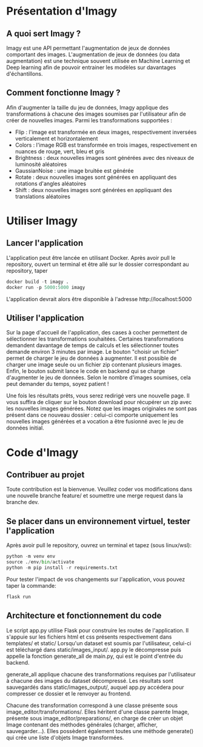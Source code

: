 # Présentation d'Imagy

## A quoi sert Imagy ?
Imagy est une API permettant l'augmentation de jeux de données comportant des images. L'augmentation de jeux de données (ou data augmentation) est une technique souvent utilisée en Machine Learning et Deep learning afin de pouvoir entrainer les modèles sur davantages d'échantillons.

## Comment fonctionne Imagy ?
Afin d'augmenter la taille du jeu de données, Imagy applique des transformations à chacune des images soumises par l'utilisateur afin de créer de nouvelles images. Parmi les transformations supportées :
- Flip : l'image est transformée en deux images, respectivement inversées verticalement et horizontalement
- Colors : l'image RGB est transformée en trois images, respectivement en nuances de rouge, vert, bleu et gris
- Brightness : deux nouvelles images sont générées avec des niveaux de luminosité aléatoires
- GaussianNoise : une image bruitée est générée
- Rotate : deux nouvelles images sont générées en appliquant des rotations d'angles aléatoires
- Shift : deux nouvelles images sont générées en appliquant des translations aléatoires


# Utiliser Imagy


## Lancer l'application
L'application peut être lancée en utilisant Docker. Après avoir pull le repository, ouvert un terminal et être allé sur le dossier correspondant au repository, taper
```Python
docker build -t imagy .
docker run -p 5000:5000 imagy
```
L'application devrait alors être disponible à l'adresse http://localhost:5000

## Utiliser l'application
Sur la page d'accueil de l'application, des cases à cocher permettent de sélectionner les transformations souhaitées. Certaines transformations demandent davantage de temps de calculs et les sélectionner toutes demande environ 3 minutes par image.
Le bouton "choisir un fichier" permet de charger le jeu de données à augmenter. Il est possible de charger une image seule ou un fichier zip contenant plusieurs images.
Enfin, le bouton submit lance le code en backend qui se charge d'augmenter le jeu de données. Selon le nombre d'images soumises, cela peut demander du temps, soyez patient !

Une fois les résultats prêts, vous serez redirigé vers une nouvelle page. Il vous suffira de cliquer sur le bouton download pour récupérer un zip avec les nouvelles images générées. Notez que les images originales ne sont pas présent dans ce nouveau dossier : celui-ci comporte uniquement les nouvelles images générées et a vocation a être fusionné avec le jeu de données initial.

# Code d'Imagy

## Contribuer au projet
Toute contribution est la bienvenue. Veuillez coder vos modifications dans une nouvelle branche feature/ et soumettre une merge request dans la branche dev.

## Se placer dans un environnement virtuel, tester l'application
Après avoir pull le repository, ouvrez un terminal et tapez (sous linux/wsl):
```Python
python -m venv env
source ./env/bin/activate
python -m pip install -r requirements.txt
```

Pour tester l'impact de vos changements sur l'application, vous pouvez taper la commande:
```Python
flask run
```

## Architecture et fonctionnement du code
Le script app.py utilise Flask pour construire les routes de l'application. Il s'appuie sur les fichiers html et css présents respectivement dans templates/ et static/
Lorsqu'un dataset est soumis par l'utilisateur, celui-ci est téléchargé dans static/images_input/. app.py le décompresse puis appelle la fonction generate_all de main.py, qui est le point d'entrée du backend.

generate_all applique chacune des transformations requises par l'utilisateur à chacune des images du dataset décompressé. Les résultats sont sauvegardés dans static/images_output/, auquel app.py accédera pour compresser ce dossier et le renvoyer au frontend.

Chacune des transformation correspond à une classe présente sous image_editor/transformations/. Elles héritent d'une classe parente Image, présente sous image_editor/preparations/, en charge de créer un objet Image contenant des méthodes générales (charger, afficher, sauvegarder...). Elles possèdent également toutes une méthode generate() qui crée une liste d'objets Image transformées.









